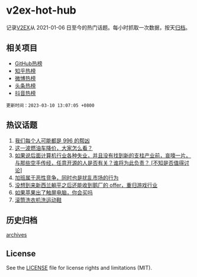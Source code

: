 # v2ex-hot-hub

 记录[V2EX](https://www.v2ex.com/)从 2021-01-06 日至今的热门话题。每小时抓取一次数据，按天[归档](archives)。
 
 ## 相关项目

- [GitHub热榜](https://github.com/snaildev/github-hot-hub)
- [知乎热榜](https://github.com/snaildev/zhihu-hot-hub)
- [微博热榜](https://github.com/snaildev/weibo-hot-hub)
- [头条热榜](https://github.com/snaildev/toutiao-hot-hub)
- [抖音热榜](https://github.com/snaildev/douyin-hot-hub)


 `更新时间：2023-03-10 13:07:05 +0800`

## 热议话题

1. [我们每个人可能都是 996 的帮凶](https://www.v2ex.com/t/922635)
1. [这一波燃油车降价，大家怎么看？](https://www.v2ex.com/t/922770)
1. [如果说后面计算机行业各种失业，并且没有找到新的支柱产业前，哀嚎一片。与那些空手传经，任意开源的人是否有关？谁将为此负责？ [不知是否值得讨论]](https://www.v2ex.com/t/922575)
1. [加班属于恶性竞争，同时也是扰乱市场的行为](https://www.v2ex.com/t/922771)
1. [没想到来新西兰躺平之后还能收到鹅厂的 offer，重归游戏行业](https://www.v2ex.com/t/922778)
1. [如果苹果出了触屏电脑，你会买吗](https://www.v2ex.com/t/922787)
1. [滚筒洗衣机洗运动鞋](https://www.v2ex.com/t/922566)

## 历史归档

[archives](archives)

## License

See the [LICENSE](LICENSE) file for license rights and limitations (MIT).
